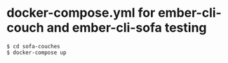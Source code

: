 # docker-compose.yml for ember-cli-couch and ember-cli-sofa testing

```
$ cd sofa-couches
$ docker-compose up
```

